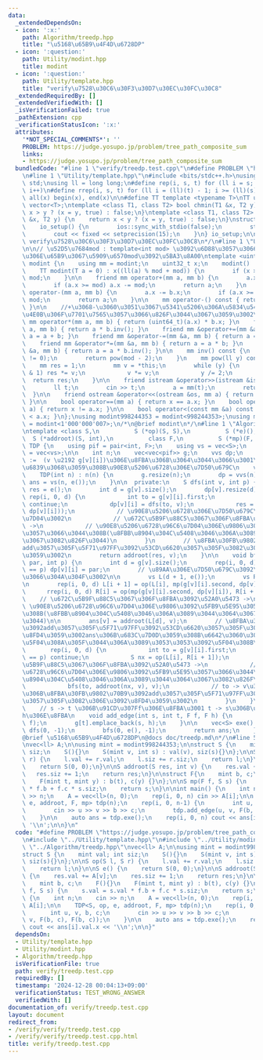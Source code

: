 ```yaml
---
data:
  _extendedDependsOn:
  - icon: ':x:'
    path: Algorithm/treedp.hpp
    title: "\u5168\u65B9\u4F4D\u6728DP"
  - icon: ':question:'
    path: Utility/modint.hpp
    title: modint
  - icon: ':question:'
    path: Utility/template.hpp
    title: "verify\u7528\u30C6\u30F3\u30D7\u30EC\u30FC\u30C8"
  _extendedRequiredBy: []
  _extendedVerifiedWith: []
  _isVerificationFailed: true
  _pathExtension: cpp
  _verificationStatusIcon: ':x:'
  attributes:
    '*NOT_SPECIAL_COMMENTS*': ''
    PROBLEM: https://judge.yosupo.jp/problem/tree_path_composite_sum
    links:
    - https://judge.yosupo.jp/problem/tree_path_composite_sum
  bundledCode: "#line 1 \"verify/treedp.test.cpp\"\n#define PROBLEM \"https://judge.yosupo.jp/problem/tree_path_composite_sum\"\
    \n#line 1 \"Utility/template.hpp\"\n#include <bits/stdc++.h>\nusing namespace\
    \ std;\nusing ll = long long;\n#define rep(i, s, t) for (ll i = s; i < (ll)(t);\
    \ i++)\n#define rrep(i, s, t) for (ll i = (ll)(t) - 1; i >= (ll)(s); i--)\n#define\
    \ all(x) begin(x), end(x)\n\n#define TT template <typename T>\nTT using vec =\
    \ vector<T>;\ntemplate <class T1, class T2> bool chmin(T1 &x, T2 y) {\n    return\
    \ x > y ? (x = y, true) : false;\n}\ntemplate <class T1, class T2> bool chmax(T1\
    \ &x, T2 y) {\n    return x < y ? (x = y, true) : false;\n}\nstruct io_setup {\n\
    \    io_setup() {\n        ios::sync_with_stdio(false);\n        std::cin.tie(nullptr);\n\
    \        cout << fixed << setprecision(15);\n    }\n} io_setup;\n\n/*\n@brief\
    \ verify\u7528\u30C6\u30F3\u30D7\u30EC\u30FC\u30C8\n*/\n#line 1 \"Utility/modint.hpp\"\
    \n\n// \u52D5\u7684mod : template<int mod> \u3092\u6D88\u3057\u3066\u3001\u4E0A\
    \u306E\u65B9\u3067\u5909\u6570mod\u3092\u5BA3\u8A00\ntemplate <uint32_t mod> struct\
    \ modint {\n    using mm = modint;\n    uint32_t x;\n    modint() : x(0) {}\n\
    \    TT modint(T a = 0) : x((ll(a) % mod + mod)) {\n        if (x >= mod) x -=\
    \ mod;\n    }\n\n    friend mm operator+(mm a, mm b) {\n        a.x += b.x;\n\
    \        if (a.x >= mod) a.x -= mod;\n        return a;\n    }\n    friend mm\
    \ operator-(mm a, mm b) {\n        a.x -= b.x;\n        if (a.x >= mod) a.x +=\
    \ mod;\n        return a;\n    }\n\n    mm operator-() const { return mod - x;\
    \ }\n\n    //+\u3068-\u3060\u3051\u3067\u5341\u5206\u306A\u5834\u5408\u3001\u4EE5\
    \u4E0B\u306F\u7701\u7565\u3057\u3066\u826F\u3044\u3067\u3059\u3002\n\n    friend\
    \ mm operator*(mm a, mm b) { return (uint64_t)(a.x) * b.x; }\n    friend mm operator/(mm\
    \ a, mm b) { return a * b.inv(); }\n    friend mm &operator+=(mm &a, mm b) { return\
    \ a = a + b; }\n    friend mm &operator-=(mm &a, mm b) { return a = a - b; }\n\
    \    friend mm &operator*=(mm &a, mm b) { return a = a * b; }\n    friend mm &operator/=(mm\
    \ &a, mm b) { return a = a * b.inv(); }\n\n    mm inv() const {\n        assert(x\
    \ != 0);\n        return pow(mod - 2);\n    }\n    mm pow(ll y) const {\n    \
    \    mm res = 1;\n        mm v = *this;\n        while (y) {\n            if (y\
    \ & 1) res *= v;\n            v *= v;\n            y /= 2;\n        }\n      \
    \  return res;\n    }\n\n    friend istream &operator>>(istream &is, mm &a) {\n\
    \        ll t;\n        cin >> t;\n        a = mm(t);\n        return is;\n  \
    \  }\n\n    friend ostream &operator<<(ostream &os, mm a) { return os << a.x;\
    \ }\n\n    bool operator==(mm a) { return x == a.x; }\n    bool operator!=(mm\
    \ a) { return x != a.x; }\n\n    bool operator<(const mm &a) const { return x\
    \ < a.x; }\n};\nusing modint998244353 = modint<998244353>;\nusing modint1000000007\
    \ = modint<1'000'000'007>;\n/*\n@brief modint\n*/\n#line 1 \"Algorithm/treedp.hpp\"\
    \ntemplate <class S,\n          S (*op)(S, S),\n          S (*e)(),\n        \
    \  S (*addroot)(S, int),\n          class F,\n          S (*mp)(F, S)>\nstruct\
    \ TDP {\n    using pif = pair<int, F>;\n    using vs = vec<S>;\n    using vvs\
    \ = vec<vs>;\n\n    int n;\n    vec<vec<pif>> g;\n    vvs dp;\n    // dp[v][i]\
    \ :=  (v \u2192 g[v][i])\u306E\u8FBA\u306B\u3064\u3044\u3066\u3001\n    // g[v][i]\u3092\
    \u6839\u3068\u3059\u308B\u90E8\u5206\u6728\u306E\u7D50\u679C\n    vs ans;\n\n\
    \    TDP(int n) : n(n) {\n        g.resize(n);\n        dp = vvs(n);\n       \
    \ ans = vs(n, e());\n    }\n\n  private:\n    S dfs(int v, int p) {\n        S\
    \ res = e();\n        int d = g[v].size();\n        dp[v].resize(d);\n       \
    \ rep(i, 0, d) {\n            int to = g[v][i].first;\n            if (to == p)\
    \ continue;\n            dp[v][i] = dfs(to, v);\n            res = op(res, mp(g[v][i].second,\
    \ dp[v][i]));\n            // \u90E8\u5206\u6728\u306E\u7D50\u679C\u3092\u96C6\
    \u7D04\u3002\n            // \u672C\u5B9F\u88C5\u3067\u306F\u8FBA\u3092\u52A0\u5473\
    \ ->\n            // \u90E8\u5206\u6728\u96C6\u7D04\u306E\u9806\u3092\u5FB9\u5E95\
    \u3057\u3066\u3044\u308B(\u8FBB\u8904\u304C\u5408\u3046\u306A\u3089\u3044\u3064\
    \u3067\u3082\u826F\u3044)\n        }\n        // \u8FBA\u30FB\u9802\u70B9\u3092\
    add\u3057\u305F\u5F71\u97FF\u3092\u53CD\u6620\u3057\u305F\u3082\u306E\u3092\u8FD4\
    \u3059\u3002\n        return addroot(res, v);\n    }\n\n    void bfs(int v, S\
    \ par, int p) {\n        int d = g[v].size();\n        rep(i, 0, d) if (g[v][i].first\
    \ == p) dp[v][i] = par;\n        // \u89AA\u306E\u7D50\u679C\u3092\u6E21\u3057\
    \u3066\u304A\u304F\u3002\n\n        vs L(d + 1, e());\n        vs R(d + 1, e());\n\
    \n        rep(i, 0, d) L[i + 1] = op(L[i], mp(g[v][i].second, dp[v][i]));\n  \
    \      rrep(i, 0, d) R[i] = op(mp(g[v][i].second, dp[v][i]), R[i + 1]);\n    \
    \    // \u672C\u5B9F\u88C5\u3067\u306F\u8FBA\u3092\u52A0\u5473 ->\n        //\
    \ \u90E8\u5206\u6728\u96C6\u7D04\u306E\u9806\u3092\u5FB9\u5E95\u3057\u3066\u3044\
    \u308B(\u8FBB\u8904\u304C\u5408\u3046\u306A\u3089\u3044\u3064\u3067\u3082\u826F\
    \u3044)\n\n        ans[v] = addroot(L[d], v);\n        // \u8FBA\u30FB\u9802\u70B9\
    \u3092add\u3057\u305F\u5F71\u97FF\u3092\u53CD\u6620\u3057\u305F\u3082\u306E\u3092\
    \u8FD4\u3059\u3002ans\u306B\u683C\u7D0D\u3059\u308B\u6642\u3060\u3051\u4F55\u304B\
    \u5F04\u308A\u305F\u3044\u306A\u3089\u3053\u3053\u3092\u5F04\u308B\u3002\n\n \
    \       rep(i, 0, d) {\n            int to = g[v][i].first;\n            if (to\
    \ == p) continue;\n            S nx = op(L[i], R[i + 1]);\n            // \u672C\
    \u5B9F\u88C5\u3067\u306F\u8FBA\u3092\u52A0\u5473 ->\n            // \u90E8\u5206\
    \u6728\u96C6\u7D04\u306E\u9806\u3092\u5FB9\u5E95\u3057\u3066\u3044\u308B(\u8FBB\
    \u8904\u304C\u5408\u3046\u306A\u3089\u3044\u3064\u3067\u3082\u826F\u3044)\n\n\
    \            bfs(to, addroot(nx, v), v);\n            // to -> v\u306E\u5411\u304D\
    \u306B\u8FBA\u30FB\u9802\u70B9\u3092add\u3057\u305F\u5F71\u97FF\u3092\u53CD\u6620\
    \u3057\u305F\u3082\u306E\u3092\u8FD4\u3059\u3002\n        }\n    }\n\n  public:\n\
    \    // s -> t \u306B\u91CD\u307Ff\u306E\u8FBA\u3001 t -> s\u306B\u91CD\u307F\
    h\u306E\u8FBA\n    void add_edge(int s, int t, F f, F h) {\n        g[s].emplace_back(t,\
    \ f);\n        g[t].emplace_back(s, h);\n    }\n\n    vec<S> exe() {\n       \
    \ dfs(0, -1);\n        bfs(0, e(), -1);\n        return ans;\n    }\n};\n\n/*\n\
    @brief \u5168\u65B9\u4F4D\u6728DP\n@docs doc/treedp.md\n*/\n#line 5 \"verify/treedp.test.cpp\"\
    \nvec<ll> A;\n\nusing mint = modint998244353;\n\nstruct S {\n    mint val; int\
    \ siz;\n    S(){}\n    S(mint v, int s) : val(v), siz(s){}\n};\n\nS op(S l, S\
    \ r) {\n    l.val += r.val;\n    l.siz += r.siz;\n    return l;\n}\n\nS e() {\n\
    \    return S(0, 0);\n}\n\nS addroot(S res, int v) {\n    res.val += A[v];\n \
    \   res.siz += 1;\n    return res;\n}\n\nstruct F{\n    mint b, c;\n    F(){}\n\
    \    F(mint t, mint y) : b(t), c(y) {}\n};\n\nS mp(F f, S s) {\n    s.val = s.val\
    \ * f.b + f.c * s.siz;\n    return s;\n}\n\nint main() {\n    int n;\n    cin\
    \ >> n;\n    A = vec<ll>(n, 0);\n    rep(i, 0, n) cin >> A[i];\n\n    TDP<S, op,\
    \ e, addroot, F, mp> tdp(n);\n    rep(i, 0, n-1) {\n        int u, v, b, c;\n\
    \        cin >> u >> v >> b >> c;\n        tdp.add_edge(u, v, F(b, c), F(b, c));\n\
    \    }\n\n    auto ans = tdp.exe();\n    rep(i, 0, n) cout << ans[i].val.x <<\
    \ '\\n';\n\n}\n"
  code: "#define PROBLEM \"https://judge.yosupo.jp/problem/tree_path_composite_sum\"\
    \n#include \"../Utility/template.hpp\"\n#include \"../Utility/modint.hpp\"\n#include\
    \ \"../Algorithm/treedp.hpp\"\nvec<ll> A;\n\nusing mint = modint998244353;\n\n\
    struct S {\n    mint val; int siz;\n    S(){}\n    S(mint v, int s) : val(v),\
    \ siz(s){}\n};\n\nS op(S l, S r) {\n    l.val += r.val;\n    l.siz += r.siz;\n\
    \    return l;\n}\n\nS e() {\n    return S(0, 0);\n}\n\nS addroot(S res, int v)\
    \ {\n    res.val += A[v];\n    res.siz += 1;\n    return res;\n}\n\nstruct F{\n\
    \    mint b, c;\n    F(){}\n    F(mint t, mint y) : b(t), c(y) {}\n};\n\nS mp(F\
    \ f, S s) {\n    s.val = s.val * f.b + f.c * s.siz;\n    return s;\n}\n\nint main()\
    \ {\n    int n;\n    cin >> n;\n    A = vec<ll>(n, 0);\n    rep(i, 0, n) cin >>\
    \ A[i];\n\n    TDP<S, op, e, addroot, F, mp> tdp(n);\n    rep(i, 0, n-1) {\n \
    \       int u, v, b, c;\n        cin >> u >> v >> b >> c;\n        tdp.add_edge(u,\
    \ v, F(b, c), F(b, c));\n    }\n\n    auto ans = tdp.exe();\n    rep(i, 0, n)\
    \ cout << ans[i].val.x << '\\n';\n\n}"
  dependsOn:
  - Utility/template.hpp
  - Utility/modint.hpp
  - Algorithm/treedp.hpp
  isVerificationFile: true
  path: verify/treedp.test.cpp
  requiredBy: []
  timestamp: '2024-12-28 00:04:13+09:00'
  verificationStatus: TEST_WRONG_ANSWER
  verifiedWith: []
documentation_of: verify/treedp.test.cpp
layout: document
redirect_from:
- /verify/verify/treedp.test.cpp
- /verify/verify/treedp.test.cpp.html
title: verify/treedp.test.cpp
---
```


